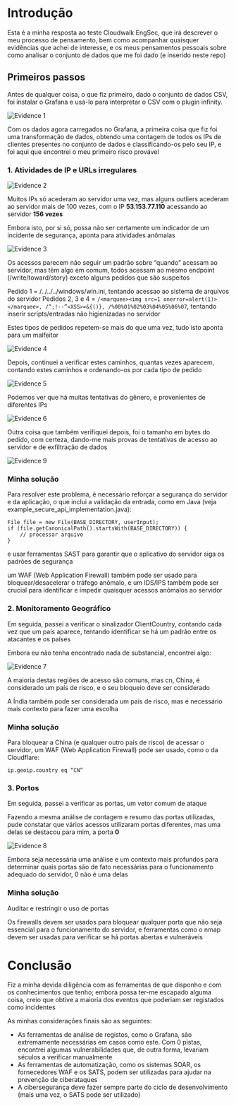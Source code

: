 # Introdução

Esta é a minha resposta ao teste Cloudwalk EngSec, que irá descrever o meu processo de pensamento, bem como acompanhar quaisquer evidências que achei de interesse, e os meus pensamentos pessoais sobre como analisar o conjunto de dados que me foi dado (e inserido neste repo)

## Primeiros passos

Antes de qualquer coisa, o que fiz primeiro, dado o conjunto de dados CSV, foi instalar o Grafana e usá-lo para interpretar o CSV com o plugin infinity.

![Evidence 1](/photos/1.png?raw=true "Evidence 1")

Com os dados agora carregados no Grafana, a primeira coisa que fiz foi uma transformação de dados, obtendo uma contagem de todos os IPs de clientes presentes no conjunto de dados e classificando-os pelo seu IP, e foi aqui que encontrei o meu primeiro risco provável

### 1. Atividades de IP e URLs irregulares

![Evidence 2](/photos/2.png?raw=true "Evidence 2")

Muitos IPs só acederam ao servidor uma vez, mas alguns outliers acederam ao servidor mais de 100 vezes, com o IP **53.153.77.110** acessando ao servidor **156 vezes**

Embora isto, por si só, possa não ser certamente um indicador de um incidente de segurança, aponta para atividades anômalas

![Evidence 3](/photos/3.png?raw=true "Evidence 3")

Os acessos parecem não seguir um padrão sobre “quando” acessam ao servidor, mas têm algo em comum, todos acessam ao mesmo endpoint (/write/toward/story) exceto alguns pedidos que são suspeitos

Pedido 1 = /../../../windows/win.ini, tentando acessao ao sistema de arquivos do servidor
Pedidos 2, 3 e 4 = ```/<marquee><img src=1 onerror=alert(1)></marquee>, /“;!--”<XSS>=&{()}, /%00%01%02%03%04%05%06%07```, tentando inserir scripts/entradas não higienizadas no servidor

Estes tipos de pedidos repetem-se mais do que uma vez, tudo isto aponta para um malfeitor

![Evidence 4](/photos/4.png?raw=true "Evidence 4")

Depois, continuei a verificar estes caminhos, quantas vezes aparecem, contando estes caminhos e ordenando-os por cada tipo de pedido

![Evidence 5](/photos/5.png?raw=true "Evidence 5")

Podemos ver que há muitas tentativas do gênero, e provenientes de diferentes IPs

![Evidence 6](/photos/6.png?raw=true "Evidence 6")

Outra coisa que também verifiquei depois, foi o tamanho em bytes do pedido, com certeza, dando-me mais provas de tentativas de acesso ao servidor e de exfiltração de dados

![Evidence 9](/photos/9.png?raw=true "Evidence 9")

### Minha solução

Para resolver este problema, é necessário reforçar a segurança do servidor e da aplicação, o que inclui a validação da entrada, como em Java (veja example_secure_api_implementation.java):

```
File file = new File(BASE_DIRECTORY, userInput);
if (file.getCanonicalPath().startsWith(BASE_DIRECTORY)) {
    // processar arquivo
}
```

e usar ferramentas SAST para garantir que o aplicativo do servidor siga os padrões de segurança

um WAF (Web Application Firewall) também pode ser usado para bloquear/desacelerar o tráfego anômalo, e um IDS/IPS também pode ser crucial para identificar e impedir quaisquer acessos anômalos ao servidor

### 2. Monitoramento Geográfico

Em seguida, passei a verificar o sinalizador ClientCountry, contando cada vez que um país aparece, tentando identificar se há um padrão entre os atacantes e os países

Embora eu não tenha encontrado nada de substancial, encontrei algo:

![Evidence 7](/photos/7.png?raw=true "Evidence 7")

A maioria destas regiões de acesso são comuns, mas cn, China, é considerado um país de risco, e o seu bloqueio deve ser considerado

A Índia também pode ser considerada um país de risco, mas é necessário mais contexto para fazer uma escolha

### Minha solução

Para bloquear a China (e qualquer outro país de risco) de acessar o servidor, um WAF (Web Application Firewall) pode ser usado, como o da Cloudflare:

```
ip.geoip.country eq “CN”
```

### 3. Portos

Em seguida, passei a verificar as portas, um vetor comum de ataque

Fazendo a mesma análise de contagem e resumo das portas utilizadas, pude constatar que vários acessos utilizaram portas diferentes, mas uma delas se destacou para mim, a porta **0**

![Evidence 8](/photos/8.png?raw=true "Evidence 8")

Embora seja necessária uma análise e um contexto mais profundos para determinar quais portas são de fato necessárias para o funcionamento adequado do servidor, 0 não é uma delas

### Minha solução

Auditar e restringir o uso de portas

Os firewalls devem ser usados para bloquear qualquer porta que não seja essencial para o funcionamento do servidor, e ferramentas como o nmap devem ser usadas para verificar se há portas abertas e vulneráveis

# Conclusão

Fiz a minha devida diligência com as ferramentas de que disponho e com os conhecimentos que tenho; embora possa ter-me escapado alguma coisa, creio que obtive a maioria dos eventos que poderiam ser registados como incidentes

As minhas considerações finais são as seguintes:

- As ferramentas de análise de registos, como o Grafana, são extremamente necessárias em casos como este. Com 0 pistas, encontrei algumas vulnerabilidades que, de outra forma, levariam séculos a verificar manualmente
- As ferramentas de automatização, como os sistemas SOAR, os fornecedores WAF e os SATS, podem ser utilizadas para ajudar na prevenção de ciberataques
- A cibersegurança deve fazer sempre parte do ciclo de desenvolvimento (mais uma vez, o SATS pode ser utilizado)
